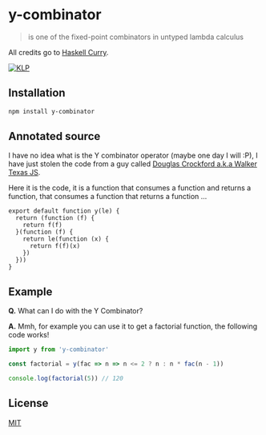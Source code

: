 # y-combinator

> is one of the fixed-point combinators in untyped lambda calculus

All credits go to [Haskell Curry](https://en.wikipedia.org/wiki/Haskell_Curry).

[![KLP](https://img.shields.io/badge/kiss-literate-orange.svg)](http://g14n.info/kiss-literate-programming)

## Installation

```bash
npm install y-combinator
```

## Annotated source

I have no idea what is the Y combinator operator (maybe one day I will :P),
I have just stolen the code from a guy called [Douglas Crockford a.k.a Walker Texas JS](http://www.crockford.com/javascript/little.html).

Here it is the code, it is a function that consumes a function and returns a function, that consumes a function that returns a function ...

    export default function y(le) {
      return (function (f) {
        return f(f)
      }(function (f) {
        return le(function (x) {
          return f(f)(x)
        })
      }))
    }

## Example

**Q.** What can I do with the Y Combinator?

**A.** Mmh, for example you can use it to get a factorial function, the following code works!

```js
import y from 'y-combinator'

const factorial = y(fac => n => n <= 2 ? n : n * fac(n - 1))

console.log(factorial(5)) // 120
```

## License

[MIT](http://g14n.info/mit-license)

[KLP]: http://g14n.info/kiss-literate-programming "KISS Literate Programming"
